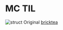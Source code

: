 # MC TIL
![struct](https://static.wikia.nocookie.net/minecraft_zh_gamepedia/images/0/05/Structure_Block_JE2_BE1.png)
Original [bricktea](https://github.com/bricktea/MCStructure)